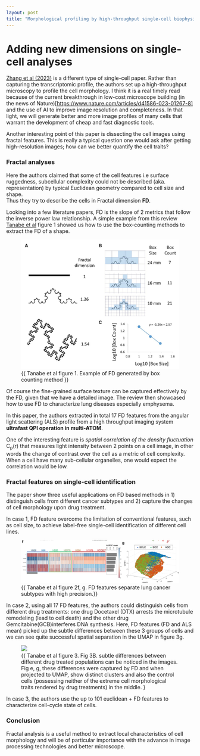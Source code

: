 ```yaml
---
layout: post
title: "Morphological profiling by high-throughput single-cell biophysical fractometry"
---
```


Adding new dimensions on single-cell analyses
======

[Zhang et al (2023)](https://doi.org/10.1038/s42003-023-04839-6) is a different type of single-cell paper.
Rather than capturing the transcriptomic profile, the authors set up a high-throughput microscopy to profile the cell morphology.
I think it is a real timely read because of the current breakthrough in low-cost microscope building (in the news of Nature)[https://www.nature.com/articles/d41586-023-01267-8] and the use of AI to improve image resolution and completeness. 
In that light, we will generate better and more image profiles of many cells that warrant the development of  cheap and fast diagnostic tools.


Another interesting point of this paper is dissecting the cell images using fractal features. 
This is really a typical question one would ask after getting high-resolution images; how can we better quantify the cell traits?   


### Fractal analyses 
Here the authors claimed that some of the cell features i.e surface ruggedness, subcellular complexity could not be described (aka. representation) by typical Euclidean geometry compared to cell size and shape.  
Thus they try to describe the cells in Fractal dimension **FD**. 


Looking into a few literature papers, FD is the slope of 2 metrics that follow the inverse power law relationship.
A simple example from this review [Tanabe et al](https://doi.org/10.3389/fphys.2020.603197) figure 1 showed us how to use the box-counting methods to extract the FD of a shape. 

<figure class="image">
<img src="/img/posts/2023-04-27-Morphological_profiling/fphys-11-603197-g001.jpg" width="700">
<figcaption>{{ Tanabe et al figure 1. Example of FD generated by box counting method }}</figcaption>
</figure>

Of course the fine-grained surface texture can be captured effectively by the FD, given that we have a detailed image. The review then showcased how to use FD to characterize lung diseases especially emphysema.

In this paper, the authors extracted in total 17 FD features from the angular light scattering (ALS) profile from a high throughput imaging system **ultrafast QPI operation in multi-ATOM**.

One of the interesting feature is *spatial correlation of the density fluctuation* C<sub>p</sub>(r) that measures light intensity between 2 points on a cell image, in other words the change of contrast over the cell as a metric of cell complexity. 
When a cell have many sub-cellular organelles, one would expect the correlation would be low.

### Fractal features on single-cell identification

The paper show three useful applications on FD based methods in 1) distinguish cells from different cancer subtypes and 2) capture the changes of cell morphology upon drug treatment. 

In case 1, FD feature overcome the limitation of conventional features, such as cell size, to achieve label-free single-cell identification of different cell lines. 
<figure class="image">
<img src="/img/posts/2023-04-27-Morphological_profiling/fig2.png" width="700">
<figcaption>{{ Tanabe et al figure 2f, g. FD features separate lung cancer subtypes with high precision.}}</figcaption>
</figure>

In case 2, using all 17 FD features, the authors could distinguish cells from different drug treatments: one drug Docetaxel (DTX) arrests the microtubule remodeling (lead to cell death) and the other drug Gemcitabine(GCB)interferes  DNA synthesis. Here, FD features (FD and ALS mean) picked up the subtle differences between these 3 groups of cells and we can see quite successful spatial separation in the UMAP in figure 3g. 

<figure class="image">
<img src="/img/posts/2023-04-27-Morphological_profiling/fig3.png" width="700">
<figcaption>{{ Tanabe et al figure 3. Fig 3B. subtle differences between different drug treated populations can be noticed in the images. Fig e, g, these differences were captured by FD and when projected to UMAP, show distinct clusters and also the control cells (possessing neither of the extreme cell morphological traits rendered by drug treatments) in the middle. }</figcaption>
</figure>


In case 3, the authors use the up to 101 euclidean + FD features to characterize cell-cycle state of cells. 

### Conclusion
Fractal analysis is a useful method to extract local characteristics of cell morphology and will be of particular importance with the advance in image processing technologies and better microscope. 


